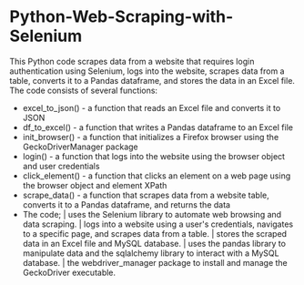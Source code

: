 # Python-Web-Scraping-with-Selenium
This Python code scrapes data from a website that requires login authentication using Selenium, logs into the website, scrapes data from a table, converts it to a Pandas dataframe, and stores the data in an Excel file. The code consists of several functions:

- excel_to_json() - a function that reads an Excel file and converts it to JSON
- df_to_excel() - a function that writes a Pandas dataframe to an Excel file
- init_browser() - a function that initializes a Firefox browser using the GeckoDriverManager package
- login() - a function that logs into the website using the browser object and user credentials
- click_element() - a function that clicks an element on a web page using the browser object and element XPath
- scrape_data() - a function that scrapes data from a website table, converts it to a Pandas dataframe, and returns the data
- The code;
 | uses the Selenium library to automate web browsing and data scraping.
 | logs into a website using a user's credentials, navigates to a specific page, and scrapes data from a table.
 | stores the scraped data in an Excel file and MySQL database.
 | uses the pandas library to manipulate data and the sqlalchemy library to interact with a MySQL database.
 | the webdriver_manager package to install and manage the GeckoDriver executable.
